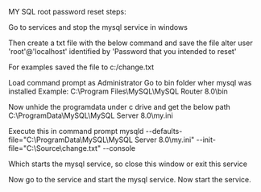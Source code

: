 MY SQL root password reset steps:

Go to services and stop the mysql service in windows

Then create a txt file with the below command and save the file
alter user 'root'@'localhost' identified by 'Password that you intended to reset'

For examples saved the file to c:/change.txt

Load command prompt as Administrator 
Go to bin folder wher mysql was installed
Example:
C:\Program Files\MySQL\MySQL Router 8.0\bin

Now unhide the programdata under c drive and get the below path 
C:\ProgramData\MySQL\MySQL Server 8.0\my.ini

Execute this in command prompt
mysqld --defaults-file="C:\ProgramData\MySQL\MySQL Server 8.0\my.ini" --init-file="C:\Source\change.txt" --console

Which starts the mysql service, so close this window or exit this service

Now go to the service and start the mysql service.
Now start the service.
